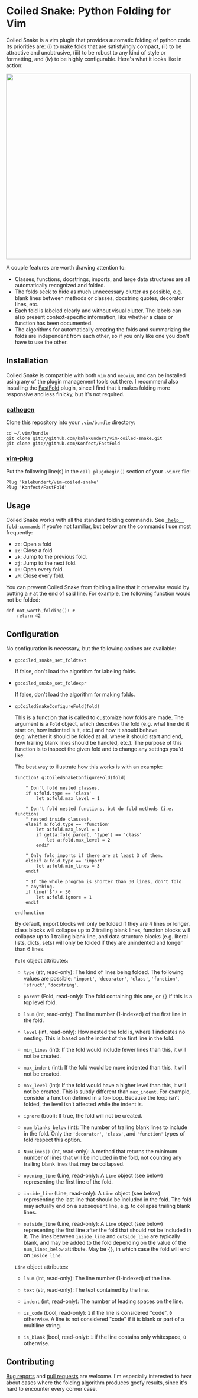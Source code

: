 Coiled Snake: Python Folding for Vim
====================================
Coiled Snake is a vim plugin that provides automatic folding of python code. 
Its priorities are: (i) to make folds that are satisfyingly compact, (ii) to be 
attractive and unobtrusive, (iii) to be robust to any kind of style or 
formatting, and (iv) to be highly configurable.  Here's what it looks like in 
action:

<p><a href="https://asciinema.org/a/Oof5vJDm9gDOZO0N3KEJJt6PT?autoplay=1">
<img src="https://asciinema.org/a/Oof5vJDm9gDOZO0N3KEJJt6PT.png" width="500"/>
</a></p>

A couple features are worth drawing attention to:

- Classes, functions, docstrings, imports, and large data structures are all 
  automatically recognized and folded.
- The folds seek to hide as much unnecessary clutter as possible, e.g. 
  blank lines between methods or classes, docstring quotes, decorator lines, 
  etc.
- Each fold is labeled clearly and without visual clutter.  The labels 
  can also present context-specific information, like whether a class or 
  function has been documented.
- The algorithms for automatically creating the folds and summarizing the folds 
  are independent from each other, so if you only like one you don't have to 
  use the other.

Installation
------------
Coiled Snake is compatible with both ``vim`` and ``neovim``, and can be 
installed using any of the plugin management tools out there.  I recommend 
also installing the [FastFold](https://github.com/Konfekt/FastFold) plugin, 
since I find that it makes folding more responsive and less finicky, but it's 
not required.

### [pathogen](https://github.com/tpope/vim-pathogen)

Clone this repository into your ``.vim/bundle`` directory:

    cd ~/.vim/bundle
    git clone git://github.com/kalekundert/vim-coiled-snake.git
    git clone git://github.com/Konfect/FastFold

### [vim-plug](https://github.com/junegunn/vim-plug)

Put the following line(s) in the ``call plug#begin()`` section of your ``.vimrc`` 
file:

    Plug 'kalekundert/vim-coiled-snake'
    Plug 'Konfect/FastFold'

Usage
-----
Coiled Snake works with all the standard folding commands.  See [``:help 
fold-commands``](https://neovim.io/doc/user/fold.html) if you're 
not familiar, but below are the commands I use most frequently:

- ``zo``: Open a fold
- ``zc``: Close a fold
- ``zk``: Jump to the previous fold.
- ``zj``: Jump to the next fold.
- ``zR``: Open every fold.
- ``zM``: Close every fold.

You can prevent Coiled Snake from folding a line that it otherwise would by 
putting a ``#`` at the end of said line.  For example, the following function 
would not be folded:

    def not_worth_folding(): #
        return 42

Configuration
-------------
No configuration is necessary, but the following options are available:

- ``g:coiled_snake_set_foldtext``
    
  If false, don't load the algorithm for labeling folds.

- ``g:coiled_snake_set_foldexpr``

  If false, don't load the algorithm for making folds.

- ``g:CoiledSnakeConfigureFold(fold)``

  This is a function that is called to customize how folds are made.  The 
  argument is a ``Fold`` object, which describes the fold (e.g. what line did 
  it start on, how indented is it, etc.) and how it should behave  
  (e.g. whether it should be folded at all, where it should start and end, 
  how trailing blank lines should be handled, etc.).  The purpose of this 
  function is to inspect the given fold and to change any settings you'd like.
  
  The best way to illustrate how this works is with an example:

      function! g:CoiledSnakeConfigureFold(fold)
      
          " Don't fold nested classes.
          if a:fold.type == 'class'
              let a:fold.max_level = 1
      
          " Don't fold nested functions, but do fold methods (i.e. functions 
          " nested inside classes).
          elseif a:fold.type == 'function'
              let a:fold.max_level = 1
              if get(a:fold.parent, 'type') == 'class'
                  let a:fold.max_level = 2
              endif
      
          " Only fold imports if there are at least 3 of them.
          elseif a:fold.type == 'import'
              let a:fold.min_lines = 3
          endif
      
          " If the whole program is shorter than 30 lines, don't fold 
          " anything.
          if line('$') < 30
              let a:fold.ignore = 1
          endif
      
      endfunction

    By default, import blocks will only be folded if they are 4 lines or 
    longer, class blocks will collapse up to 2 trailing blank lines, function 
    blocks will collapse up to 1 trailing blank line, and data structure blocks 
    (e.g. literal lists, dicts, sets) will only be folded if they are 
    unindented and longer than 6 lines.

  ``Fold`` object attributes:

  - ``type`` (str, read-only): The kind of lines being folded.  The following 
    values are possible: ``'import'``, ``'decorator'``, ``'class'``, 
    ``'function'``, ``'struct'``, ``'docstring'``.

  - ``parent`` (Fold, read-only): The fold containing this one, or ``{}`` if 
    this is a top level fold.

  - ``lnum`` (int, read-only): The line number (1-indexed) of the first line in 
    the fold.

  - ``level`` (int, read-only): How nested the fold is, where 1 indicates 
    no nesting.  This is based on the indent of the first line in the fold.

  - ``min_lines`` (int): If the fold would include fewer lines than this, it 
    will not be created. 

  - ``max_indent`` (int): If the fold would be more indented than this, it will 
    not be created.

  - ``max_level`` (int): If the fold would have a higher level than this, it 
    will not be created.  This is subtly different than ``max_indent``.  For 
    example, consider a function defined in a for-loop.  Because the loop 
    isn't folded, the level isn't affected while the indent is.

  - ``ignore`` (bool): If true, the fold will not be created.

  - ``num_blanks_below`` (int): The number of trailing blank lines to include 
    in the fold.  Only the ``'decorator'``, ``'class'``, and ``'function'`` 
    types of fold respect this option.

  - ``NumLines()`` (int, read-only): A method that returns the minimum number 
    of lines that will be included in the fold, not counting any trailing blank 
    lines that may be collapsed.  

  - ``opening_line`` (Line, read-only): A ``Line`` object (see below) 
    representing the first line of the fold.

  - ``inside_line`` (Line, read-only): A ``Line`` object (see below) 
    representing the last line that should be included in the fold.  The fold 
    may actually end on a subsequent line, e.g. to collapse trailing blank 
    lines. 

  - ``outside_line`` (Line, read-only): A ``Line`` object (see below) 
    representing the first line after the fold that should *not* be included in 
    it.  The lines between ``inside_line`` and ``outside_line`` are typically 
    blank, and may be added to the fold depending on the value of the 
    ``num_lines_below`` attribute.  May be ``{}``, in which case the fold will 
    end on ``inside_line``.

  ``Line`` object attributes:

  - ``lnum`` (int, read-only): The line number (1-indexed) of the line.

  - ``text`` (str, read-only): The text contained by the line.

  - ``indent`` (int, read-only): The number of leading spaces on the line.

  - ``is_code`` (bool, read-only): ``1`` if the line is considered "code", 
    ``0`` otherwise.  A line is not considered "code" if it is blank or part of 
    a multiline string.

  - ``is_blank`` (bool, read-only): ``1`` if the line contains only whitespace, 
    ``0`` otherwise.

Contributing
------------
[Bug reports](https://github.com/kalekundert/vim-coiled-snake/issues) and [pull 
requests](https://github.com/kalekundert/vim-coiled-snake/pulls) are welcome.  I'm especially interested to hear 
about cases where the folding algorithm produces goofy results, since it's hard 
to encounter every corner case.
